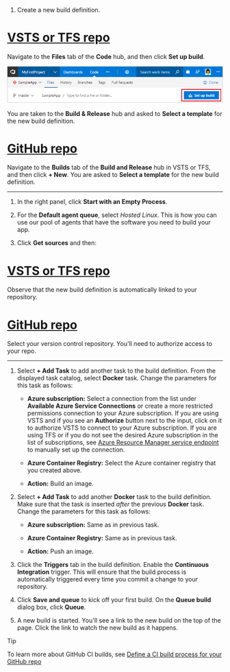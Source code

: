 [//]: # (TODO: Restore use of includes when we get support for using them in a list.)

1. Create a new build definition.

 # [VSTS or TFS repo](#tab/vsts)

 Navigate to the **Files** tab of the **Code** hub, and then click **Set up build**.

 ![Screenshot showing button to set up build for a repository](../_shared/_img/set-up-first-build-from-code-hub.png)

 You are taken to the **Build & Release** hub and asked to **Select a template** for the new build definition.

 # [GitHub repo](#tab/github)

 Navigate to the **Builds** tab of the **Build and Release** hub in VSTS or TFS, and then click **+ New**. You are asked to **Select a template** for the new build definition.

 ---

1. In the right panel, click **Start with an Empty Process**.

1. For the **Default agent queue**, select _Hosted Linux_. This is how you can use our pool of agents that have the software you need to build your app.

1. Click **Get sources** and then:

  # [VSTS or TFS repo](#tab/vsts)

  Observe that the new build definition is automatically linked to your repository.

  # [GitHub repo](#tab/github)

  Select your version control repository. You'll need to authorize access to your repo.

  ---

1. Select **+ Add Task** to add another task to the build definition. From the displayed task catalog, select **Docker** task. Change the parameters for this task as follows:

   * **Azure subscription:** Select a connection from the list under **Available Azure Service Connections** or create a more restricted permissions connection to your Azure subscription. If you are using VSTS and if you see an **Authorize** button next to the input, click on it to authorize VSTS to connect to your Azure subscription. If you are using TFS or if you do not see
     the desired Azure subscription in the list of subscriptions, see [Azure Resource Manager service endpoint](../../concepts/library/service-endpoints.md#sep-azure-rm) to manually set up the connection.

   * **Azure Container Registry:** Select the Azure container registry that you created above.

   * **Action:** Build an image.

1. Select **+ Add Task** to add another **Docker** task to the build definition.
   Make sure that the task is inserted _after_ the previous **Docker** task. Change the parameters for this task as follows:

   * **Azure subscription:** Same as in previous task.

   * **Azure Container Registry:** Same as in previous task.

   * **Action:** Push an image.

1. Click the **Triggers** tab in the build definition. Enable the **Continuous Integration** trigger. This will ensure that the build process is automatically triggered every time you commit a change to your repository.

1. Click **Save and queue** to kick off your first build. On the **Queue build** dialog box, click **Queue**.

1. A new build is started. You'll see a link to the new build on the top of the page. Click the link to watch the new build as it happens.

> [!TIP]
> To learn more about GitHub CI builds, see [Define a CI build process for your GitHub repo](../../actions/ci-build-github.md)
